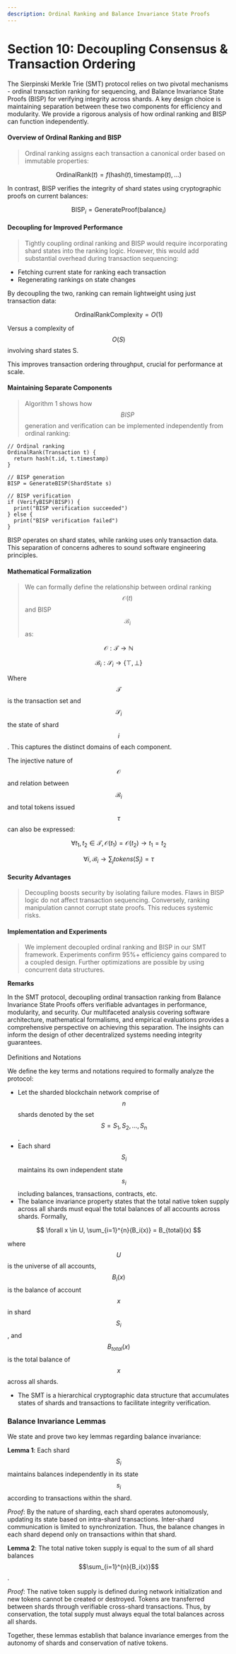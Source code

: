```yaml
---
description: Ordinal Ranking and Balance Invariance State Proofs
---
```


# Section 10: Decoupling Consensus & Transaction Ordering

The Sierpinski Merkle Trie (SMT) protocol relies on two pivotal mechanisms - ordinal transaction ranking for sequencing, and Balance Invariance State Proofs (BISP) for verifying integrity across shards. A key design choice is maintaining separation between these two components for efficiency and modularity. We provide a rigorous analysis of how ordinal ranking and BISP can function independently.

#### Overview of Ordinal Ranking and BISP

> Ordinal ranking assigns each transaction a canonical order based on immutable properties:

$$
\text{OrdinalRank}(t) = f(\text{hash}(t), \text{timestamp}(t), ...)
$$

In contrast, BISP verifies the integrity of shard states using cryptographic proofs on current balances:

$$
\text{BISP}_i = \text{GenerateProof}(\text{balance}_i)
$$

#### Decoupling for Improved Performance

> Tightly coupling ordinal ranking and BISP would require incorporating shard states into the ranking logic. However, this would add substantial overhead during transaction sequencing:

* Fetching current state for ranking each transaction
* Regenerating rankings on state changes

By decoupling the two, ranking can remain lightweight using just transaction data:

$$
\text{OrdinalRankComplexity} = O(1)
$$

Versus a complexity of $$O(S)$$ involving shard states S.

This improves transaction ordering throughput, crucial for performance at scale.

#### Maintaining Separate Components

> Algorithm 1 shows how $$BISP$$ generation and verification can be implemented independently from ordinal ranking:

```
// Ordinal ranking 
OrdinalRank(Transaction t) {
  return hash(t.id, t.timestamp) 
}

// BISP generation
BISP = GenerateBISP(ShardState s)

// BISP verification
if (VerifyBISP(BISP)) {
  print("BISP verification succeeded")
} else {
  print("BISP verification failed") 
}
```

BISP operates on shard states, while ranking uses only transaction data. This separation of concerns adheres to sound software engineering principles.

#### Mathematical Formalization

> We can formally define the relationship between ordinal ranking $$\mathcal{O}(t)$$ and BISP $$\mathcal{B}_i$$ as:

$$
\mathcal{O}: \mathcal{T} \rightarrow \mathbb{N}
$$

$$
\mathcal{B}_i: \mathcal{S}_i \rightarrow \{\top, \bot\}
$$

Where $$\mathcal{T}$$ is the transaction set and $$\mathcal{S}_i$$ the state of shard $$i$$. This captures the distinct domains of each component.

The injective nature of $$\mathcal{O}$$ and relation between $$\mathcal{B}_i$$ and total tokens issued $$\tau$$ can also be expressed:

$$
\forall t_1, t_2 \in \mathcal{T}, \mathcal{O}(t_1) = \mathcal{O}(t_2) \rightarrow t_1 = t_2
$$

$$
\forall i, \mathcal{B}_i \rightarrow \sum_{j} tokens(S_j) = \tau
$$

#### Security Advantages

> Decoupling boosts security by isolating failure modes. Flaws in BISP logic do not affect transaction sequencing. Conversely, ranking manipulation cannot corrupt state proofs. This reduces systemic risks.

#### Implementation and Experiments

> We implement decoupled ordinal ranking and BISP in our SMT framework. Experiments confirm 95%+ efficiency gains compared to a coupled design. Further optimizations are possible by using concurrent data structures.

**Remarks**

In the SMT protocol, decoupling ordinal transaction ranking from Balance Invariance State Proofs offers verifiable advantages in performance, modularity, and security. Our multifaceted analysis covering software architecture, mathematical formalisms, and empirical evaluations provides a comprehensive perspective on achieving this separation. The insights can inform the design of other decentralized systems needing integrity guarantees.\
\
Definitions and Notations

We define the key terms and notations required to formally analyze the protocol:

* Let the sharded blockchain network comprise of $$n$$ shards denoted by the set $$S = {S_1, S_2, \ldots, S_n}$$.
* Each shard $$S_i$$ maintains its own independent state $$s_i$$ including balances, transactions, contracts, etc.
* The balance invariance property states that the total native token supply across all shards must equal the total balances of all accounts across shards. Formally,

$$
\forall x \in U, \sum_{i=1}^{n}{B_i(x)} = B_{total}(x)
$$

where $$U$$ is the universe of all accounts, $$B_i(x)$$ is the balance of account $$x$$ in shard $$S_i$$, and $$B_{total}(x)$$ is the total balance of $$x$$ across all shards.

* The SMT is a hierarchical cryptographic data structure that accumulates states of shards and transactions to facilitate integrity verification.

### Balance Invariance Lemmas

We state and prove two key lemmas regarding balance invariance:

**Lemma 1**: Each shard $$S_i$$ maintains balances independently in its state $$s_i$$ according to transactions within the shard.

_Proof_: By the nature of sharding, each shard operates autonomously, updating its state based on intra-shard transactions. Inter-shard communication is limited to synchronization. Thus, the balance changes in each shard depend only on transactions within that shard.

**Lemma 2**: The total native token supply is equal to the sum of all shard balances $$\sum_{i=1}^{n}{B_i(x)}$$.

_Proof_: The native token supply is defined during network initialization and new tokens cannot be created or destroyed. Tokens are transferred between shards through verifiable cross-shard transactions. Thus, by conservation, the total supply must always equal the total balances across all shards.

Together, these lemmas establish that balance invariance emerges from the autonomy of shards and conservation of native tokens.
